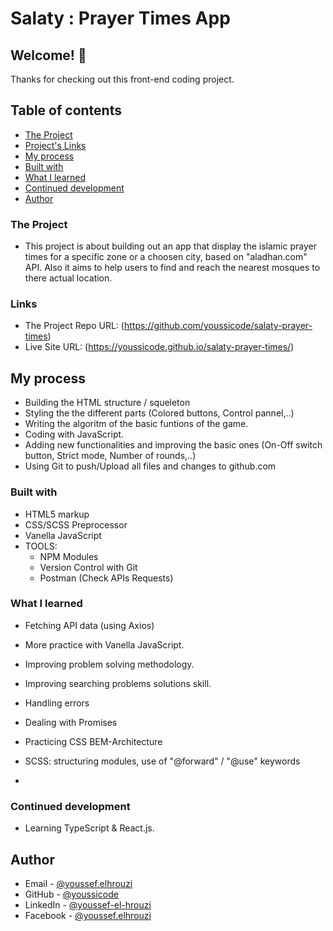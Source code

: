 # Salaty : Prayer Times App

## Welcome! 👋

Thanks for checking out this front-end coding project.

## Table of contents

- [The Project](#the-project)
- [Project's Links](#links)
- [My process](#my-process)
- [Built with](#built-with)
- [What I learned](#what-i-learned)
- [Continued development](#continued-development)
- [Author](#author)

### The Project

- This project is about building out an app that display the islamic prayer times for a specific zone or a choosen city, based on "aladhan.com" API. Also it aims to help users to find and reach the nearest mosques to there actual location.

### Links

- The Project Repo URL: (https://github.com/youssicode/salaty-prayer-times)
- Live Site URL: (https://youssicode.github.io/salaty-prayer-times/)

## My process

- Building the HTML structure / squeleton
- Styling the the different parts (Colored buttons, Control pannel,..)
- Writing the algoritm of the basic funtions of the game.
- Coding with JavaScript.
- Adding new functionalities and improving the basic ones (On-Off switch button, Strict mode, Number of rounds,..)
- Using Git to push/Upload all files and changes to github.com

### Built with

- HTML5 markup
- CSS/SCSS Preprocessor
- Vanella JavaScript
- TOOLS:
    - NPM Modules
    - Version Control with Git
    - Postman (Check APIs Requests)

### What I learned

- Fetching API data (using Axios)
- More practice with Vanella JavaScript.
- Improving problem solving methodology.
- Improving searching problems solutions skill.
- Handling errors
- Dealing with Promises
- Practicing CSS BEM-Architecture
- SCSS: structuring modules, use of "@forward" / "@use" keywords

- 

### Continued development

- Learning TypeScript & React.js.

## Author

- Email - [@youssef.elhrouzi](youssef.elhrouzi@yahoo.com)
- GitHub - [@youssicode](https://github.com/youssicode)
- LinkedIn - [@youssef-el-hrouzi](https://www.linkedin.com/in/youssef-el-hrouzi/)
- Facebook - [@youssef.elhrouzi](https://www.facebook.com/youssef.elhrouzi)
